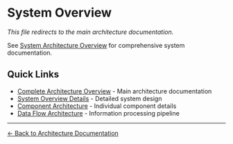 # System Overview

*This file redirects to the main architecture documentation.*

See [System Architecture Overview](index.md) for comprehensive system documentation.

## Quick Links

- [Complete Architecture Overview](index.md) - Main architecture documentation
- [System Overview Details](system-overview.md) - Detailed system design
- [Component Architecture](components.md) - Individual component details
- [Data Flow Architecture](data-flow.md) - Information processing pipeline

---

[← Back to Architecture Documentation](README.md)